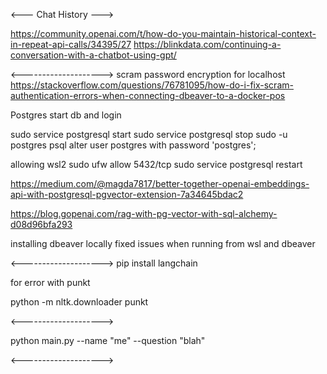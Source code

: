 <--- Chat History --->

https://community.openai.com/t/how-do-you-maintain-historical-context-in-repeat-api-calls/34395/27
https://blinkdata.com/continuing-a-conversation-with-a-chatbot-using-gpt/

<-------------------->
scram password encryption for localhost
https://stackoverflow.com/questions/76781095/how-do-i-fix-scram-authentication-errors-when-connecting-dbeaver-to-a-docker-pos

Postgres start db and login

sudo service postgresql start
sudo service postgresql stop
sudo -u postgres psql
alter user postgres with password 'postgres';

allowing wsl2
sudo ufw allow 5432/tcp
sudo service postgresql restart

https://medium.com/@magda7817/better-together-openai-embeddings-api-with-postgresql-pgvector-extension-7a34645bdac2

https://blog.gopenai.com/rag-with-pg-vector-with-sql-alchemy-d08d96bfa293

installing dbeaver locally fixed issues when running from wsl and dbeaver

<-------------------->
pip install langchain

for error with punkt

python -m nltk.downloader punkt

<-------------------->

python main.py --name "me" --question "blah"

<-------------------->